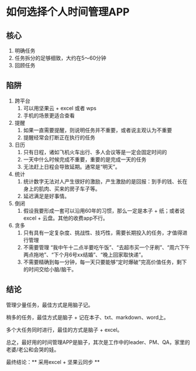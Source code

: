 # 如何选择个人时间管理APP

## 核心

1. 明确任务
2. 任务拆分的足够细致，大约在5～60分钟
3. 回顾任务

## 陷阱

1. 跨平台
   1. 可以用坚果云 + excel 或者 wps
   2. 手机的场景更适合查看
2. 提醒
   1. 如果一直需要提醒，则说明任务并不重要，或者说主观认为不重要
   2. 提醒经常会打断正在执行的任务
3. 日历
   1. 只有日程，诸如飞机火车出行、多人会议等是一定会固定时间的
   2. 一天中什么时候完成不重要，重要的是完成一天的任务
   3. 无法赶上日程会导致延期。通常是“明天”。
4. 统计
   1. 统计数字无法对人产生很好的激励，产生激励的是回报：到手的钱、长在身上的肌肉、买来的房子车子等。
   2. 延迟满足是好事情。
5. 倒闭
   1. 假设我要形成一套可以沿用60年的习惯，那么一定是本子 + 纸；或者说excel + 云盘。其他的收费app不行。
6. 贪多
   1. 只有具有一定复杂度、挑战性、技巧性，需要长期投入的任务，才值得进行管理
   2. 不需要管理 “我中午十二点半要吃午饭”、“去超市买一个牙刷”、“周六下午两点拖地”、“下个月6号xx结婚”、“晚上回家取快递”。
   3. 不需要精确到每一分钟，每一天只要能够“定时爆破”完高价值任务，剩下的时间交给小脑/脑干。

## 结论

管理少量任务，最佳方式是用脑子记。

稍多的任务，最佳方式是脑子 + 记在本子、txt、markdown、word上。

多个大任务同时进行，最佳的方式是脑子 + excel。

总之，最好用的时间管理APP是脑子，其次是工作中的leader、PM、QA，家里的老婆/老公和会哭的娃。



最终结论：** 采用excel + 坚果云同步 **



